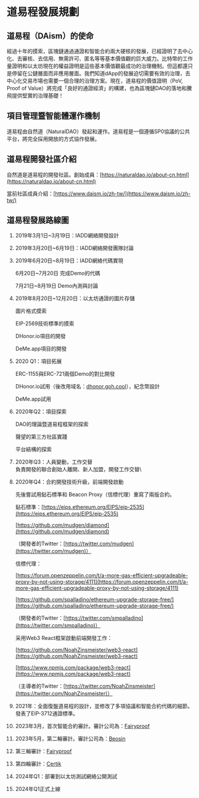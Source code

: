 # 道易程發展規劃

## 道易程（DAism）的使命

經過十年的摸索，區塊鏈通過通證和智能合約兩大硬核的發展，已經證明了去中心化、去審核、去信用、無需許可、匿名等等基本價值觀的巨大威力。比特幣的工作量證明和以太坊現在的權益證明是這些基本價值觀最成功的治理機制。但這都還只是停留在公鏈層面而非應用層面。我們知道dApp的發展迫切需要有效的治理，去中心化交易市場也需要一個合理的治理方案。現在，道易程的價值證明（PoV, Proof of Value）將完成「良好的通證經濟」的構建，也為區塊鏈DAO的落地和騰飛提供堅實的治理基礎！

## 項目管理暨智能體運作機制

道易程由自然道（NaturalDAO）發起和運作。道易程是一個遵循SP0協議的公共平台，將完全採用開放的方式協作發展。

## 道易程開發社區介紹

自然道是道易程的開發社區。創始成員：[https://naturaldao.io/about-cn.html](https://naturaldao.io/about-cn.html)

當前社區成員介紹：[https://www.daism.io/zh-tw/](https://www.daism.io/zh-tw/)

## 道易程發展路線圖

1. 2019年3月1日\~3月19日：IADD網絡開發設計
2. 2019年3月20日\~6月19日：IADD網絡開發團隊討論
3.  2019年6月20日\~8月19日：IADD網絡代碼實現

    6月20日\~7月20日 完成Demo的代碼

    7月21日\~8月19日 Demo內測與討論
4.  2019年8月20日\~12月20日：以太坊通證的圖片存儲

    圖片格式摸索

    EIP-2569技術標準的摸索

    DHonor.io項目的開發

    DeMe.app項目的開發
5.  2020 Q1：項目拓展

    ERC-1155與ERC-721兩個Demo的對比開發

    DHonor.io試用（後改用域名：[dhonor.goh.cool](http://dhonor.goh.cool/)），紀念幣設計

    DeMe.app試用
6.  2020年Q2：項目探索

    DAO的理論暨道易程框架的探索

    聲望的第三方社區實踐

    平台結構的探索
7. 2020年Q3：人員變動，工作交替\
   負責開發的聯合創始人離開、新人加盟，開發工作交替\\
8.  2020年Q4：合約開發技術升級，前端開發啟動

    先後嘗試用鉆石標準和 Beacon Proxy（信標代理）重寫了兩版合約。

    鉆石標準：[https://eips.ethereum.org/EIPS/eip-2535](https://eips.ethereum.org/EIPS/eip-2535)

    [https://github.com/mudgen/diamond](https://github.com/mudgen/diamond)

    （開發者的Twitter：[https://twitter.com/mudgen](https://twitter.com/mudgen)）

    信標代理：

    [https://forum.openzeppelin.com/t/a-more-gas-efficient-upgradeable-proxy-by-not-using-storage/4111](https://forum.openzeppelin.com/t/a-more-gas-efficient-upgradeable-proxy-by-not-using-storage/4111)

    [https://github.com/spalladino/ethereum-upgrade-storage-free/](https://github.com/spalladino/ethereum-upgrade-storage-free/)

    （開發者的Twitter：[https://twitter.com/smpalladino](https://twitter.com/smpalladino)）

    采用Web3 React框架啟動前端開發工作：

    [https://github.com/NoahZinsmeister/web3-react](https://github.com/NoahZinsmeister/web3-react)

    [https://www.npmjs.com/package/web3-react](https://www.npmjs.com/package/web3-react)

    （主導者的Twitter：[https://twitter.com/NoahZinsmeister](https://twitter.com/NoahZinsmeister)）
9. 2021年：全面復盤道易程的設計，並修改了多項協議和智能合約代碼的細節。發表了EIP-3712通證標準。
10. 2023年3月，首次智能合約審計。審計公司為：[Fairyproof](https://www.fairyproof.com/)
11. 2023年5月，第二輪審計。審計公司為：[Beosin](https://beosin.com/)
12. 第三輪審計：[Fairyproof](https://www.fairyproof.com/)
13. 第四輪審計：[Certik](https://www.certik.com/)
14. 2024年Q1：部署到以太坊測試網絡公開測試
15. 2024年Q1正式上線
